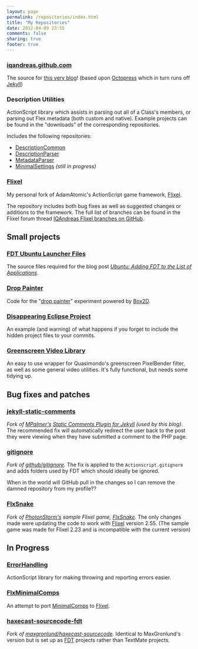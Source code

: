 ```yaml
---
layout: page
permalink: /repositories/index.html
title: "My Repositories"
date: 2012-04-09 23:55
comments: false
sharing: true
footer: true
---
```


### [iqandreas.github.com](https://github.com/IQAndreas/iqandreas.github.com)
The source for [this very blog](http://iqandreas.github.com/)! (based upon [Octopress](http://octopress.org/) which in turn runs off [Jekyll](https://github.com/mojombo/jekyll))

### Description Utilities
ActionScript library which assists in parsing out all of a Class's members, or parsing out Flex metadata (both custom and native). Example projects can be found in the "downloads" of the corresponding repositories.

Includes the following repositories:

* [DescriptionCommon](https://github.com/IQAndreas/DescriptionCommon)
* [DescriptionParser](https://github.com/IQAndreas/DescriptionParser)
* [MetadataParser](https://github.com/IQAndreas/MetadataParser)
* [MinimalSettings](https://github.com/IQAndreas/MinimalSettings) _(still in progress)_

### [Flixel](https://github.com/IQAndreas/flixel)
My personal fork of AdamAtomic's ActionScript game framework, [Flixel](https://github.com/AdamAtomic/flixel).

The repository includes both bug fixes as well as suggested changes or additions to the framework. The full list of branches can be found in the Flixel forum thread [IQAndreas Flixel branches on GitHub](http://forums.flixel.org/index.php/topic,5693.0.html).


## Small projects

### [FDT Ubuntu Launcher Files](https://github.com/IQAndreas/FDT-Ubuntu-Launcher-Files)
The source files required for the blog post [_Ubuntu: Adding FDT to the List of Applications_](http://iqandreas.github.com/actionscript/actionscript-in-ubuntu/ubuntu-adding-fdt-to-the-list-of-applications/).

### [Drop Painter](https://github.com/IQAndreas/Drop-Painter-Experiment)
Code for the "[drop painter](http://iqandreas.isbetterthanyou.org/public/kirupa.com/square-contest-2011/)" experiment powered by [Box2D](http://www.box2dflash.org/).

### [Disappearing Eclipse Project](http://iqandreas.github.com/Disappearing-Eclipse-Project/)
An example (and warning) of what happens if you forget to include the hidden project files to your commits.

### [Greenscreen Video Library](https://github.com/IQAndreas/GreenscreenVideoLib)
An easy to use wrapper for Quasimondo's greenscreen PixelBender filter, as well as some general video utilities. It's fully functional, but needs some tidying up.


## Bug fixes and patches

### [jekyll-static-comments](https://github.com/IQAndreas/jekyll-static-comments)
_Fork of [MPalmer's](http://theshed.hezmatt.org/) [Static Comments Plugin for Jekyll](https://github.com/mpalmer/jekyll-static-comments) (used by this blog)._ The recommended fix will automatically redirect the user back to the post they were viewing when they have submitted a comment to the PHP page.

### [gitignore](https://github.com/IQAndreas/gitignore)
_Fork of [github/gitignore](https://github.com/github/gitignore)._ The fix is applied to the `Actionscript.gitignore` and adds folders used by FDT which should ideally be ignored.

When in the world will GitHub pull in the changes so I can remove the damned repository from my profile??

### [FlxSnake](https://github.com/IQAndreas/FlxSnake)
_Fork of [PhotonStorm's](http://www.photonstorm.com/) sample Flixel game, [FlxSnake](https://github.com/photonstorm/FlxSnake)._ The only changes made were updating the code to work with [Flixel](https://github.com/AdamAtomic/flixel) version 2.55. (The sample game was made for Flixel 2.23 and is incompatible with the current version)


## In Progress

### [ErrorHandling](https://github.com/IQAndreas/ErrorHandling)
ActionScript library for making throwing and reporting errors easier.

### [FlxMinimalComps](https://github.com/IQAndreas/FlxMinimalComps)
An attempt to port [MinimalComps](http://www.minimalcomps.com/) to [Flixel](https://github.com/AdamAtomic/flixel).

### [haxecast-sourcecode-fdt](https://github.com/IQAndreas/haxecast-sourcecode-fdt)
_Fork of [maxgronlund/haxecast-sourcecode](https://github.com/maxgronlund/haxecast-sourcecode)._ Identical to MaxGronlund's version but is set up as [FDT](http://fdt.powerflasher.com/) projects rather than TextMate projects.
